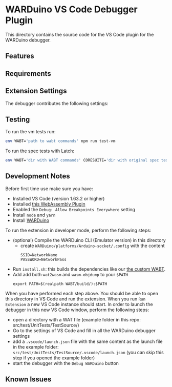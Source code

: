 # WARDuino VS Code Debugger Plugin

This directory contains the source code for the VS Code plugin for the WARDuino debugger.

## Features


## Requirements


## Extension Settings

The debugger contributes the following settings:

## Testing

To run the vm tests run:

```bash
env WABT='path to wabt commands' npm run test-vm
```

To run the spec tests with Latch:

```bash
env WABT='dir with WABT commands' CORESUITE='dir with original spec test suite' npm run spectest
```

## Development Notes

Before first time use make sure you have:

- Installed VS Code (version 1.63.2 or higher)
- Installed [this WebAssembly Plugin](https://github.com/AlanCezarAraujo/vscode-webassembly-syntax-highlight)
- Enabled the `Debug: Allow Breakpoints Everywhere` setting
- Install `node` and `yarn`
- Install [WARDuino](https://github.com/TOPLLab/WARDuino)

To run the extension in developer mode, perform the following steps:

- (optional) Compile the WARDuino CLI (Emulator version) in this directory
  - create `WARDuino/platforms/Arduino-socket/.config` with the content
    ```
    SSID=NetworkName
    PASSWORD=NetworkPass
    ```
- Run `install.sh`: this builds the dependencies like our [the custom WABT](https://github.com/TOPLLab/wabt).
- Add add both `wat2wasm` and `wasm-objdump` to your `$PATH`
    ```
    export PATH=$(realpath WABT/build/):$PATH
    ```

When you have performed each step above. You should be able to open this directory in VS Code and run the extension.
When you run `Run Extension` a new VS Code instance should start.
In order to launch the debugger in this new VS Code window, perform the following steps:

- open a directory with a WAT file (example folder in this repo: src/test/UnitTests/TestSource/)
- Go to the settings of VS Code and fill in all the WARDuino debugger settings
- add a `.vscode/launch.json` file with the same content as the launch file in the example folder: `src/test/UnitTests/TestSource/.vscode/launch.json` (you can skip this step if you opened the example folder)
- start the debugger with the `Debug WARDuino` button

## Known Issues


